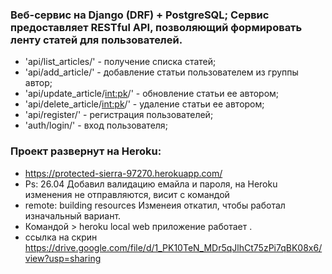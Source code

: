 ### Веб-сервис на Django (DRF) + PostgreSQL; Сервис предоставляет RESTful API, позволяющий формировать ленту статей для пользователей.
- 'api/list_articles/' - получение списка статей;
- 'api/add_article/' - добавление статьи пользователем из группы автор;
- 'api/update_article/<int:pk>/' - обновление статьи ее автором;
- 'api/delete_article/<int:pk>/' - удаление статьи ее автором;
- 'api/register/' - регистрация пользователей;
- 'auth/login/' - вход пользователя;
### Проект развернут на Heroku:
- https://protected-sierra-97270.herokuapp.com/
- Ps: 26.04 Добавил валидацию емайла и пароля, на Heroku изменения не отправляются, висит с командой 
- remote: building resources
Изменеия откатил, чтобы работал изначальный вариант.
- Командой > heroku local web приложение работает .
- ссылка на скрин https://drive.google.com/file/d/1_PK10TeN_MDr5qJlhCt75zPi7qBK08x6/view?usp=sharing

